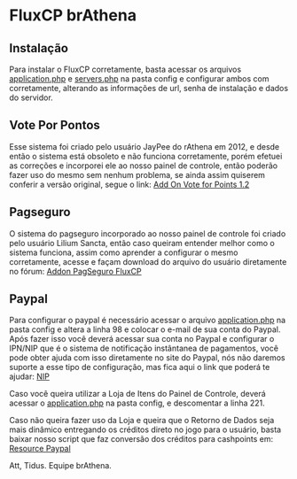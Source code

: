 # FluxCP brAthena

## Instalação
Para instalar o FluxCP corretamente, basta acessar os arquivos [application.php](https://github.com/brAthena/FluxCP/blob/master/config/application.php) e [servers.php](https://github.com/brAthena/FluxCP/blob/master/config/servers.php) na pasta config e configurar ambos com corretamente, alterando as informações de url, senha de instalação e dados do servidor.

## Vote Por Pontos
Esse sistema foi criado pelo usuário JayPee do rAthena em 2012, e desde então o sistema está obsoleto e não funciona corretamente, porém efetuei as correções e incorporei ele ao nosso painel de controle, então poderão fazer uso do mesmo sem nenhum problema, se ainda assim quiserem conferir a versão original, segue o link: [Add On Vote for Points 1.2](https://rathena.org/board/topic/60640-fluxcp-addon-vote-for-points/)

## Pagseguro
O sistema do pagseguro incorporado ao nosso painel de controle foi criado pelo usuário Lilium Sancta, então caso queiram entender melhor como o sistema funciona, assim como aprender a configurar o mesmo corretamente, acesse e façam download do arquivo do usuário diretamente no fórum: [Addon PagSeguro FluxCP](http://forum.brathena.org/index.php/topic/22210-addon-pagseguro-fluxcp/)

## Paypal
Para configurar o paypal é necessário acessar o arquivo [application.php](https://github.com/brAthena/FluxCP/blob/master/config/application.php) na pasta config e altera a linha 98 e colocar o e-mail de sua conta do Paypal. Após fazer isso você deverá acessar sua conta no Paypal e configurar o IPN/NIP que é o sistema de notificação instântanea de pagamentos, você pode obter ajuda com isso diretamente no site do Paypal, nós não daremos suporte a esse tipo de configuração, mas fica aqui o link que poderá te ajudar:  [NIP](https://www.paypal.com/br/cgi-bin/webscr?cmd=p/acc/ipn-info-outside)

Caso você queira utilizar a Loja de Itens do Painel de Controle, deverá acessar o [application.php](https://github.com/brAthena/FluxCP/blob/master/config/application.php) na pasta config, e descomentar a linha 221.

Caso não queira fazer uso da Loja e queira que o Retorno de Dados seja mais dinâmico entregando os créditos direto no jogo para o usuário, basta baixar nosso script que faz conversão dos créditos para cashpoints em: [Resource Paypal](http://forum.brathena.org/index.php/files/file/3230-resources-fluxcp-bra/)

Att, Tidus.
Equipe brAthena.
